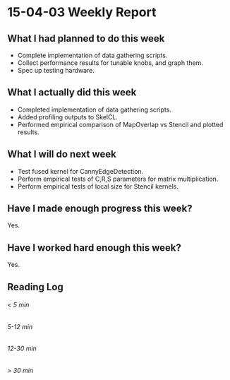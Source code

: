 # 15-04-03 Weekly Report

## What I had planned to do this week

* Complete implementation of data gathering scripts.
* Collect performance results for tunable knobs, and graph them.
* Spec up testing hardware.

## What I actually did this week

* Completed implementation of data gathering scripts.
* Added profiling outputs to SkelCL.
* Performed empirical comparison of MapOverlap vs Stencil and plotted
  results.

## What I will do next week

* Test fused kernel for CannyEdgeDetection.
* Perform empirical tests of C,R,S parameters for matrix
  multiplication.
* Perform empirical tests of local size for Stencil kernels.

## Have I made enough progress this week?

Yes.

## Have I worked hard enough this week?

Yes.

## Reading Log
###### < 5 min

###### 5-12 min

###### 12-30 min

###### > 30 min
